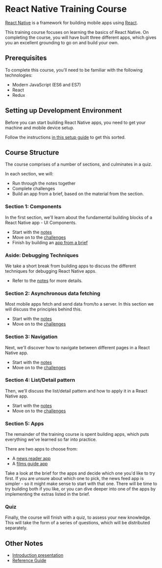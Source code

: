 # React Native Training Course

[React Native](https://facebook.github.io/react-native/) is a framework for building mobile apps using [React](https://reactjs.org/).

This training course focuses on learning the basics of React Native. On completing the course, you will have built three different apps, which gives you an excellent grounding to go on and build your own.

## Prerequisites

To complete this course, you'll need to be familiar with the following technologies:

- Modern JavaScript (ES6 and ES7)
- React
- Redux

## Setting up Development Environment

Before you can start building React Native apps, you need to get your machine and mobile device setup.

Follow the instructions [in this setup guide](notes/setup.md) to get this sorted.

## Course Structure

The course comprises of a number of sections, and culminates in a quiz.

In each section, we will:

- Run through the notes together
- Complete challenges
- Build an app from a brief, based on the material from the section.

### Section 1: Components

In the first section, we'll learn about the fundamental building blocks of a React Native app - UI Components.

- Start with the [notes](notes/components.md)
- Move on to the [challenges](challenges/components.md)
- Finish by building an [app from a brief](apps/counter-app/README.md)

### Aside: Debugging Techniques

We take a short break from building apps to discuss the different techniques for debugging React Native apps.

- Refer to the [notes](notes/debugging.md) for more details.

### Section 2: Asynchronous data fetching

Most mobile apps fetch and send data from/to a server. In this section we will discuss the principles behind this.

- Start with the [notes](notes/data.md)
- Move on to the [challenges](challenges/data.md)

### Section 3: Navigation

Next, we'll discover how to navigate between different pages in a React Native app.

- Start with the [notes](notes/navigation.md)
- Move on to the [challenges](challenges/navigation.md)

### Section 4: List/Detail pattern

Then, we'll discuss the list/detail pattern and how to apply it in a React Native app.

- Start with the [notes](notes/lists.md)
- Move on to the [challenges](challenges/lists.md)

### Section 5: Apps

The remainder of the training course is spent building apps, which puts everything we've learned so far into practice.

There are two apps to choose from:

- A [news reader app](apps/news-feed-app/README.md)
- A [films guide app](apps/films-guide-app/README.md)

Take a look at the brief for the apps and decide which one you'd like to try first. If you are unsure about which one to pick, the news feed app is simpler - so it might make sense to start with that one. There will be time to try building both if you like, or you can dive deeper into one of the apps by implementing the extras listed in the brief.

### Quiz

Finally, the course will finish with a quiz, to assess your new knowledge. This will take the form of a series of questions, which will be distributed separately.

## Other Notes

- [Introduction presentation](https://slides.com/studiozeffa/react-native-intro)
- [Reference Guide](notes/reference.md)
